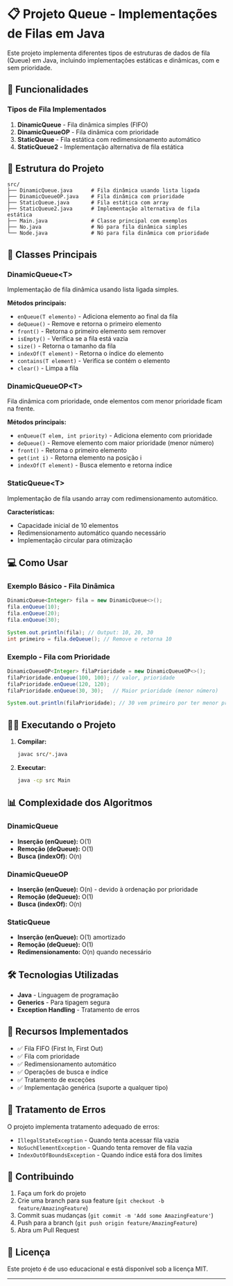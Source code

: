 # 📋 Projeto Queue - Implementações de Filas em Java

Este projeto implementa diferentes tipos de estruturas de dados de fila (Queue) em Java, incluindo implementações estáticas e dinâmicas, com e sem prioridade.

## 🚀 Funcionalidades

### Tipos de Fila Implementados

1. **DinamicQueue** - Fila dinâmica simples (FIFO)
2. **DinamicQueueOP** - Fila dinâmica com prioridade
3. **StaticQueue** - Fila estática com redimensionamento automático
4. **StaticQueue2** - Implementação alternativa de fila estática

## 📁 Estrutura do Projeto

```
src/
├── DinamicQueue.java      # Fila dinâmica usando lista ligada
├── DinamicQueueOP.java    # Fila dinâmica com prioridade
├── StaticQueue.java       # Fila estática com array
├── StaticQueue2.java      # Implementação alternativa de fila estática
├── Main.java              # Classe principal com exemplos
├── No.java                # Nó para fila dinâmica simples
└── Node.java              # Nó para fila dinâmica com prioridade
```

## 🔧 Classes Principais

### DinamicQueue&lt;T&gt;
Implementação de fila dinâmica usando lista ligada simples.

**Métodos principais:**
- `enQueue(T elemento)` - Adiciona elemento ao final da fila
- `deQueue()` - Remove e retorna o primeiro elemento
- `front()` - Retorna o primeiro elemento sem remover
- `isEmpty()` - Verifica se a fila está vazia
- `size()` - Retorna o tamanho da fila
- `indexOf(T element)` - Retorna o índice do elemento
- `contains(T element)` - Verifica se contém o elemento
- `clear()` - Limpa a fila

### DinamicQueueOP&lt;T&gt;
Fila dinâmica com prioridade, onde elementos com menor prioridade ficam na frente.

**Métodos principais:**
- `enQueue(T elem, int priority)` - Adiciona elemento com prioridade
- `deQueue()` - Remove elemento com maior prioridade (menor número)
- `front()` - Retorna o primeiro elemento
- `get(int i)` - Retorna elemento na posição i
- `indexOf(T element)` - Busca elemento e retorna índice

### StaticQueue&lt;T&gt;
Implementação de fila usando array com redimensionamento automático.

**Características:**
- Capacidade inicial de 10 elementos
- Redimensionamento automático quando necessário
- Implementação circular para otimização

## 💻 Como Usar

### Exemplo Básico - Fila Dinâmica
```java
DinamicQueue<Integer> fila = new DinamicQueue<>();
fila.enQueue(10);
fila.enQueue(20);
fila.enQueue(30);

System.out.println(fila); // Output: 10, 20, 30
int primeiro = fila.deQueue(); // Remove e retorna 10
```

### Exemplo - Fila com Prioridade
```java
DinamicQueueOP<Integer> filaPrioridade = new DinamicQueueOP<>();
filaPrioridade.enQueue(100, 100); // valor, prioridade
filaPrioridade.enQueue(120, 120);
filaPrioridade.enQueue(30, 30);   // Maior prioridade (menor número)

System.out.println(filaPrioridade); // 30 vem primeiro por ter menor prioridade
```

## 🏃‍♂️ Executando o Projeto

1. **Compilar:**
   ```bash
   javac src/*.java
   ```

2. **Executar:**
   ```bash
   java -cp src Main
   ```

## 📊 Complexidade dos Algoritmos

### DinamicQueue
- **Inserção (enQueue):** O(1)
- **Remoção (deQueue):** O(1)
- **Busca (indexOf):** O(n)

### DinamicQueueOP
- **Inserção (enQueue):** O(n) - devido à ordenação por prioridade
- **Remoção (deQueue):** O(1)
- **Busca (indexOf):** O(n)

### StaticQueue
- **Inserção (enQueue):** O(1) amortizado
- **Remoção (deQueue):** O(1)
- **Redimensionamento:** O(n) quando necessário

## 🛠️ Tecnologias Utilizadas

- **Java** - Linguagem de programação
- **Generics** - Para tipagem segura
- **Exception Handling** - Tratamento de erros

## 📝 Recursos Implementados

- ✅ Fila FIFO (First In, First Out)
- ✅ Fila com prioridade
- ✅ Redimensionamento automático
- ✅ Operações de busca e índice
- ✅ Tratamento de exceções
- ✅ Implementação genérica (suporte a qualquer tipo)

## 🚫 Tratamento de Erros

O projeto implementa tratamento adequado de erros:
- `IllegalStateException` - Quando tenta acessar fila vazia
- `NoSuchElementException` - Quando tenta remover de fila vazia
- `IndexOutOfBoundsException` - Quando índice está fora dos limites

## 🤝 Contribuindo

1. Faça um fork do projeto
2. Crie uma branch para sua feature (`git checkout -b feature/AmazingFeature`)
3. Commit suas mudanças (`git commit -m 'Add some AmazingFeature'`)
4. Push para a branch (`git push origin feature/AmazingFeature`)
5. Abra um Pull Request

## 📄 Licença

Este projeto é de uso educacional e está disponível sob a licença MIT.

---

